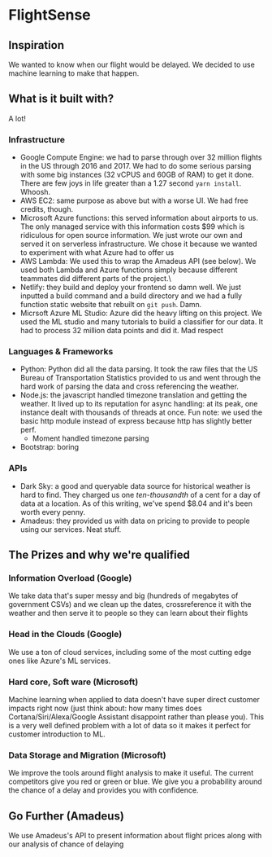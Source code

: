 # FlightSense

## Inspiration
We wanted to know when our flight would be delayed. We decided to use machine learning to make that happen.


## What is it built with? 

A lot!

### Infrastructure
* Google Compute Engine: we had to parse through over 32 million flights in the US through 2016 and 2017. We had to do some serious parsing with some big instances (32 vCPUS and 60GB of RAM) to get it done. There are few joys in life greater than a 1.27 second `yarn install`. Whoosh.
* AWS EC2: same purpose as above but with a worse UI. We had free credits, though.
* Microsoft Azure functions: this served information about airports to us. The only managed service with this information costs $99 which is ridiculous for open source information. We just wrote our own and served it on serverless infrastructure. We chose it because we wanted to experiment with what Azure had to offer us
* AWS Lambda: We used this to wrap the Amadeus API (see below). We used both Lambda and Azure functions simply because different teammates did different parts of the project.\
* Netlify: they build and deploy your frontend so damn well. We just inputted a build command and a build directory and we had a fully function static website that rebuilt on `git push`. Damn.
* Micrsoft Azure ML Studio: Azure did the heavy lifting on this project. We used the ML studio and many tutorials to build a classifier for our data. It had to process 32 million data points and did it. Mad respect

### Languages & Frameworks
* Python: Python did all the data parsing. It took the raw files that the US Bureau of Transportation Statistics provided to us and went through the hard work of parsing the data and cross referencing the weather.
* Node.js: the javascript handled timezone translation and getting the weather. It lived up to its reputation for async handling: at its peak, one instance dealt with thousands of threads at once. Fun note: we used the basic http module instead of express because http has slightly better perf.
  * Moment handled timezone parsing
* Bootstrap: boring

### APIs
* Dark Sky: a good and queryable data source for historical weather is hard to find. They charged us one *ten-thousandth* of a cent for a day of data at a location. As of this writing, we've spend $8.04 and it's been worth every penny. 
* Amadeus: they provided us with data on pricing to provide to people using our services. Neat stuff.


## The Prizes and why we're qualified
### Information Overload (Google)
We take data that's super messy and big (hundreds of megabytes of government CSVs) and we clean up the dates, crossreference it with the weather and then serve it to people so they can learn about their flights

### Head in the Clouds (Google)
We use a ton of cloud services, including some of the most cutting edge ones like Azure's ML services. 

### Hard core, Soft ware (Microsoft)
Machine learning when applied to data doesn't have super direct customer impacts right now (just think about: how many times does Cortana/Siri/Alexa/Google Assistant disappoint rather than please you). This is a very well defined problem with a lot of data so it makes it perfect for customer introduction to ML. 

### Data Storage and Migration (Microsoft)
We improve the tools around flight analysis to make it useful. The current competitors give you red or green or blue. We give you a probability around the chance of a delay and provides you with confidence. 

## Go Further (Amadeus)
We use Amadeus's API to present information about flight prices along with our analysis of chance of delaying
